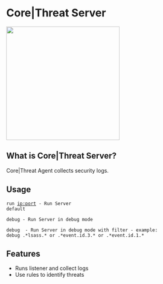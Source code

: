 # Core|Threat Server
<img src="https://corethreat.net/assets/img/logo.png" height="300px"> 

## What is Core|Threat Server?
Core|Threat Agent collects security logs.

## Usage
<code>run <ip:port> - Run Server default</code>
  
<code>debug - Run Server in debug mode</code>
  
<code>debug <regex> - Run Server in debug mode with filter - example: debug .\*lsass.\* or .\*event.id.3.\* or .\*event.id.1.\*</code>

## Features
+ Runs listener and collect logs
+ Use rules to identify threats
